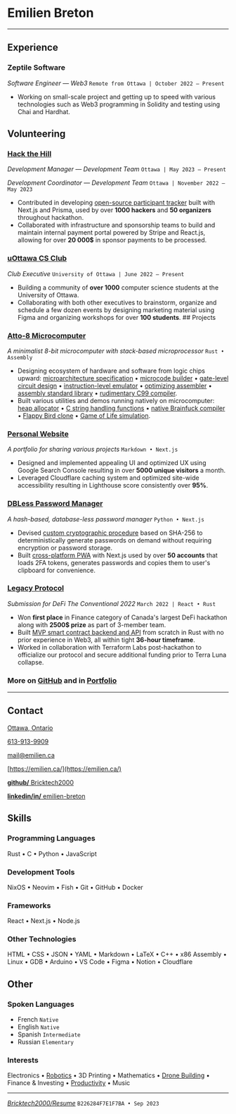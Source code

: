 # Emilien **Breton**

---

## Experience

### Zeptile Software

_Software Engineer — Web3_ `Remote from Ottawa | October 2022 — Present`

- Working on small-scale project and getting up to speed with various technologies such as Web3 programming in Solidity and testing using Chai and Hardhat.

## Volunteering

### [Hack the Hill](http://hackthehill.com/)

_Development Manager — Development Team_ `Ottawa | May 2023 — Present`

_Development Coordinator — Development Team_ `Ottawa | November 2022 — May 2023`

- Contributed in developing [open-source participant tracker](https://github.com/HacktheHill/track-the-hack) built with Next.js and Prisma, used by over **1000 hackers** and **50 organizers** throughout hackathon.
- Collaborated with infrastructure and sponsorship teams to build and maintain internal payment portal powered by Stripe and React.js, allowing for over **20 000$** in sponsor payments to be processed.

### [uOttawa CS Club](https://uocsclub.ca/)

_Club Executive_ `University of Ottawa | June 2022 — Present`

- Building a community of **over 1000** computer science students at the University of Ottawa.
- Collaborating with both other executives to brainstorm, organize and schedule a few dozen events by designing marketing material using Figma and organizing workshops for over **100 students**. ## Projects

### [Atto-8 Microcomputer](https://github.com/Bricktech2000/Atto-8)

_A minimalist 8-bit microcomputer with stack-based microprocessor_ `Rust • Assembly`

- Designing ecosystem of hardware and software from logic chips upward: [microarchitecture specification](https://github.com/Bricktech2000/Atto-8/blob/master/spec/microarchitecture.md) • [microcode builder](https://github.com/Bricktech2000/Atto-8/tree/master/mic) • [gate-level circuit design](https://github.com/Bricktech2000/Atto-8/tree/master/circ) • [instruction-level emulator](https://github.com/Bricktech2000/Atto-8/tree/master/emu) • [optimizing assembler](https://github.com/Bricktech2000/Atto-8/tree/master/asm) • [assembly standard library](https://github.com/Bricktech2000/Atto-8/tree/master/lib) • [rudimentary C99 compiler](https://github.com/Bricktech2000/Atto-8/tree/master/cc).
- Built various utilities and demos running natively on microcomputer: [heap allocator](https://github.com/Bricktech2000/Atto-8/blob/master/lib/stdlib.asm) • [C string handling functions](https://github.com/Bricktech2000/Atto-8/blob/master/lib/string.asm) • [native Brainfuck compiler](https://github.com/Bricktech2000/Atto-8/blob/master/test/brainfuck.asm) • [Flappy Bird clone](https://github.com/Bricktech2000/Atto-8/blob/master/misc/assets/flappy.gif) • [Game of Life simulation](https://github.com/Bricktech2000/Atto-8/blob/master/misc/assets/life.gif).

### [Personal Website](https://emilien.ca/)

_A portfolio for sharing various projects_ `Markdown • Next.js`

- Designed and implemented appealing UI and optimized UX using Google Search Console resulting in over **5000 unique visitors** a month.
- Leveraged Cloudflare caching system and optimized site-wide accessibility resulting in Lighthouse score consistently over **95%**.

### [DBLess Password Manager](https://dbless.emilien.ca/)

_A hash-based, database-less password manager_ `Python • Next.js`

- Devised [custom cryptographic procedure](https://github.com/Bricktech2000/DBLess/blob/master/web/lib/generatePassword.js) based on SHA-256 to deterministically generate passwords on demand without requiring encryption or password storage.
- Built [cross-platform PWA](https://dbless.emilien.ca/) with Next.js used by over **50 accounts**  that loads 2FA tokens, generates passwords and copies them to user's clipboard for convenience.

### [Legacy Protocol](https://devpost.com/software/legacy-protocol)

_Submission for DeFi The Conventional 2022_ `March 2022 | React • Rust`

- Won **first place** in Finance category of Canada's largest DeFi hackathon along with **2500$ prize** as part of 3-member team.
- Built [MVP smart contract backend and API](https://github.com/Bricktech2000/crypto_will) from scratch in Rust with no prior experience in Web3, all within tight **36-hour timeframe**.
- Worked in collaboration with Terraform Labs post-hackathon to officialize our protocol and secure additional funding prior to Terra Luna collapse.

### More on [GitHub](https://github.com/Bricktech2000) and in [Portfolio](https://emilien.ca/)

---

## Contact

[Ottawa, Ontario](https://google.com/maps/place/Ottawa,+ON)



[613-913-9909](tel:+1-613-913-9909)

[mail@emilien.ca](mailto:mail@emilien.ca)

[https://emilien.ca/](https://emilien.ca/)

[**github/** Bricktech2000](https://github.com/Bricktech2000)

[**linkedin/in/** emilien-breton](https://www.linkedin.com/in/emilien-breton/)

## Skills

### Programming Languages

Rust • C • Python • JavaScript

### Development Tools

NixOS • Neovim • Fish • Git • GitHub • Docker

### Frameworks

React • Next.js • Node.js

### Other Technologies

HTML • CSS • JSON • YAML • Markdown • LaTeX • C++ • x86 Assembly • Linux • GDB • Arduino • VS Code • Figma • Notion • Cloudflare

## Other

### Spoken Languages


- French `Native`
- English `Native`
- Spanish `Intermediate`
- Russian `Elementary`

### Interests

Electronics • [Robotics](https://emilien.ca/Spider-Robot/) • 3D Printing • Mathematics • [Drone Building](https://emilien.ca/FPV-Racing-Drone/) • Finance & Investing • [Productivity](https://notes.emilien.ca/productivity/) • Music

---

[_Bricktech2000/Resume_](https://github.com/Bricktech2000/Resume/) `B226284F7E1F7BA • Sep 2023`
